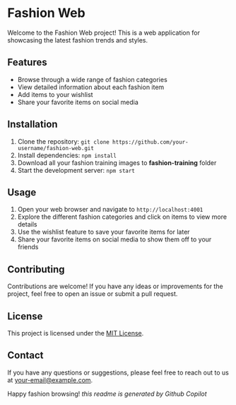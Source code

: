 # Fashion Web

Welcome to the Fashion Web project! This is a web application for showcasing the latest fashion trends and styles.

## Features

- Browse through a wide range of fashion categories
- View detailed information about each fashion item
- Add items to your wishlist
- Share your favorite items on social media

## Installation

1. Clone the repository: `git clone https://github.com/your-username/fashion-web.git`
2. Install dependencies: `npm install`
3. Download all your fashion training images to **fashion-training** folder
4. Start the development server: `npm start`

## Usage

1. Open your web browser and navigate to `http://localhost:4001`
2. Explore the different fashion categories and click on items to view more details
3. Use the wishlist feature to save your favorite items for later
4. Share your favorite items on social media to show them off to your friends

## Contributing

Contributions are welcome! If you have any ideas or improvements for the project, feel free to open an issue or submit a pull request.

## License

This project is licensed under the [MIT License](LICENSE).

## Contact

If you have any questions or suggestions, please feel free to reach out to us at [your-email@example.com](mailto:your-email@example.com).

Happy fashion browsing! _this readme is generated by Github Copilot_
